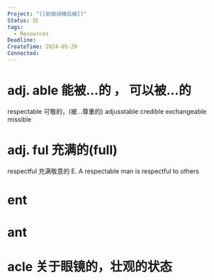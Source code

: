 ```yaml
---
Project: "[[前缀词根后缀]]"
Status: 🟨
tags:
  - Resources
Deadline: 
CreateTime: 2024-05-29
Connected:
---
```


# adj. able 能被...的 ， 可以被...的

respectable 可敬的，(被...尊重的)
adjusstable
credible
exchangeable
missible

# adj. ful 充满的(full)
respectful 充满敬意的
E. A respectable man is respectful to others

# ent 

# ant

# acle 关于眼镜的，壮观的状态